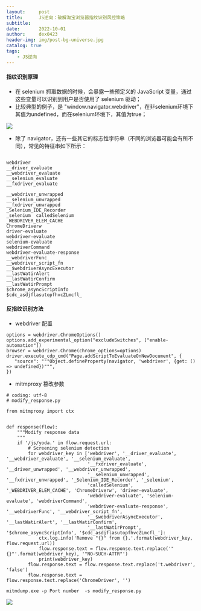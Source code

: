 ```yaml
---
layout:     post
title:      JS逆向：破解淘宝浏览器指纹识别风控策略
subtitle:   
date:       2022-10-01
author:     dex0423
header-img: img/post-bg-universe.jpg
catalog: true
tags:
    - JS逆向
---
```


#### 指纹识别原理
- 在 selenium 抓取数据的时候，会暴露一些预定义的 JavaScript 变量，通过这些变量可以识别到用户是否使用了 selenium 驱动；
- 比较典型的例子，是 "window.navigator.webdriver"，在非selenium环境下其值为undefined，而在selenium环境下，其值为true；

![]({{site.baseurl}}/img-post/taobao-fingerprint.png)

- 除了 navigator，还有一些其它的标志性字符串（不同的浏览器可能会有所不同），常见的特征串如下所示：

```

webdriver  
__driver_evaluate  
__webdriver_evaluate  
__selenium_evaluate  
__fxdriver_evaluate  
  
__webdriver_unwrapped  
__selenium_unwrapped  
__fxdriver_unwrapped  
_Selenium_IDE_Recorder  
_selenium  calledSelenium  
_WEBDRIVER_ELEM_CACHE  
ChromeDriverw  
driver-evaluate  
webdriver-evaluate  
selenium-evaluate  
webdriverCommand  
webdriver-evaluate-response  
__webdriverFunc  
__webdriver_script_fn  
__$webdriverAsyncExecutor  
__lastWatirAlert  
__lastWatirConfirm  
__lastWatirPrompt  
$chrome_asyncScriptInfo  
$cdc_asdjflasutopfhvcZLmcfl_
```

#### 反指纹识别方法

- webdriver 配置
```
options = webdriver.ChromeOptions()
options.add_experimental_option("excludeSwitches", ["enable-automation"])
browser = webdriver.Chrome(chrome_options=options)
driver.execute_cdp_cmd("Page.addScriptToEvaluateOnNewDocument", {
   "source": """Object.defineProperty(navigator, 'webdriver', {get: () => undefined})""",
})
```

- mitmproxy 篡改参数

```
# coding: utf-8
# modify_response.py

from mitmproxy import ctx


def response(flow):
    """Modify response data
    """
    if '/js/yoda.' in flow.request.url:
        # Screening selenium detection
        for webdriver_key in ['webdriver', '__driver_evaluate', '__webdriver_evaluate', '__selenium_evaluate',
                              '__fxdriver_evaluate', '__driver_unwrapped', '__webdriver_unwrapped',
                              '__selenium_unwrapped', '__fxdriver_unwrapped', '_Selenium_IDE_Recorder', '_selenium',
                              'calledSelenium', '_WEBDRIVER_ELEM_CACHE', 'ChromeDriverw', 'driver-evaluate',
                              'webdriver-evaluate', 'selenium-evaluate', 'webdriverCommand',
                              'webdriver-evaluate-response', '__webdriverFunc', '__webdriver_script_fn',
                              '__$webdriverAsyncExecutor', '__lastWatirAlert', '__lastWatirConfirm',
                              '__lastWatirPrompt', '$chrome_asyncScriptInfo', '$cdc_asdjflasutopfhvcZLmcfl_']:
            ctx.log.info('Remove "{}" from {}.'.format(webdriver_key, flow.request.url))
            flow.response.text = flow.response.text.replace('"{}"'.format(webdriver_key), '"NO-SUCH-ATTR"')
            print(webdriver_key)
        flow.response.text = flow.response.text.replace('t.webdriver', 'false')
        flow.response.text = flow.response.text.replace('ChromeDriver', '')
```

```
mitmdump.exe -p Port number  -s modify_response.py
```

![]({{site.baseurl}}/img-post/taobao-fingerprint-1.png)


